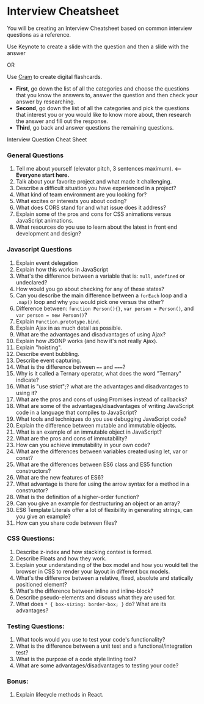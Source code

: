 # Interview Cheatsheet

You will be creating an Interview Cheatsheet based on common interview questions as a reference. 

Use Keynote to create a slide with the question and then a slide with the answer

OR

Use [Cram](https://www.cram.com/) to create digital flashcards.

- **First**, go down the list of all the categories and choose the questions that you know the answers to, answer the question and then check your answer by researching.
- **Second**, go down the list of all the categories and pick the questions that interest you or you would like to know more about, then research the answer and fill out the response.
- **Third**, go back and answer questions the remaining questions.


Interview Question Cheat Sheet

### General Questions

1. Tell me about yourself (elevator pitch, 3 sentences maximum).  **<-- Everyone start here.**
1. Talk about your favorite project and what made it challenging.  
1. Describe a difficult situation you have experienced in a project?  
1. What kind of team environment are you looking for?
1. What excites or interests you about coding?
1. What does CORS stand for and what issue does it address?
1. Explain some of the pros and cons for CSS animations versus JavaScript animations.
1. What resources do you use to learn about the latest in front end development and design?


### Javascript Questions

1. Explain event delegation
1. Explain how this works in JavaScript
1. What's the difference between a variable that is: `null`, `undefined` or undeclared?
1. How would you go about checking for any of these states?
1. Can you describe the main difference between a `forEach` loop and a `.map()` loop and why you would pick one versus the other?
1. Difference between: `function Person(){}`, `var person = Person()`, and `var person = new Person()`?
1. Explain `Function.prototype.bind`.
1. Explain Ajax in as much detail as possible.
1. What are the advantages and disadvantages of using Ajax?
1. Explain how JSONP works (and how it's not really Ajax).
1. Explain "hoisting".
1. Describe event bubbling.
1. Describe event capturing.
1. What is the difference between `==` and `===`?
1. Why is it called a Ternary operator, what does the word "Ternary" indicate?
1. What is "use strict";? what are the advantages and disadvantages to using it?
1. What are the pros and cons of using Promises instead of callbacks?
1. What are some of the advantages/disadvantages of writing JavaScript code in a language that compiles to JavaScript?
1. What tools and techniques do you use debugging JavaScript code?
1. Explain the difference between mutable and immutable objects.
1. What is an example of an immutable object in JavaScript?
1. What are the pros and cons of immutability?
1. How can you achieve immutability in your own code?
1. What are the differences between variables created using let, var or const?
1. What are the differences between ES6 class and ES5 function constructors?
1. What are the new features of ES6?
1. What advantage is there for using the arrow syntax for a method in a constructor?
1. What is the definition of a higher-order function?
1. Can you give an example for destructuring an object or an array?
1. ES6 Template Literals offer a lot of flexibility in generating strings, can you give an example?
1. How can you share code between files?


### CSS Questions:
1. Describe z-index and how stacking context is formed.
1. Describe Floats and how they work.
1. Explain your understanding of the box model and how you would tell the browser in CSS to render your layout in different box models.
1. What's the difference between a relative, fixed, absolute and statically positioned element?
1. What's the difference between inline and inline-block?
1. Describe pseudo-elements and discuss what they are used for.
1. What does `* { box-sizing: border-box; }` do? What are its advantages?


### Testing Questions:
1. What tools would you use to test your code's functionality?
1. What is the difference between a unit test and a functional/integration test?
1. What is the purpose of a code style linting tool?
1. What are some advantages/disadvantages to testing your code?

### Bonus:
1. Explain lifecycle methods in React.
